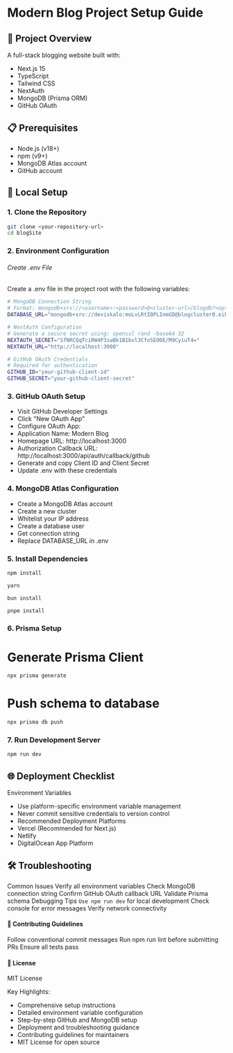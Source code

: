 # Modern Blog Project Setup Guide

## 🚀 Project Overview

A full-stack blogging website built with:

- Next.js 15
- TypeScript
- Tailwind CSS
- NextAuth
- MongoDB (Prisma ORM)
- GitHub OAuth

## 📋 Prerequisites

- Node.js (v18+)
- npm (v9+)
- MongoDB Atlas account
- GitHub account

## 🔧 Local Setup

### 1. Clone the Repository

```bash
git clone <your-repository-url>
cd blogSite
```

### 2. Environment Configuration

###### Create .env File

Create a .env file in the project root with the following variables:

```bash
# MongoDB Connection String
# Format: mongodb+srv://<username>:<password>@<cluster-url>/blogdb?<options>
DATABASE_URL="mongodb+srv://deviskalo:moLvLRtIQPLInmGD@blogcluster0.eihrq.mongodb.net/blogdb?retryWrites=true&w=majority&appName=blogCluster0"

# NextAuth Configuration
# Generate a secure secret using: openssl rand -base64 32
NEXTAUTH_SECRET="SfNRCQqTciRW4P3iwBk1B1bvl3CfoSEO0E/M9CyiuT4="
NEXTAUTH_URL="http://localhost:3000"

# GitHub OAuth Credentials
# Required for authentication
GITHUB_ID="your-github-client-id"
GITHUB_SECRET="your-github-client-secret"
```

### 3. GitHub OAuth Setup

- Visit GitHub Developer Settings
- Click "New OAuth App"
- Configure OAuth App:
- Application Name: Modern Blog
- Homepage URL: http://localhost:3000
- Authorization Callback URL: http://localhost:3000/api/auth/callback/github
- Generate and copy Client ID and Client Secret
- Update .env with these credentials

### 4. MongoDB Atlas Configuration

- Create a MongoDB Atlas account
- Create a new cluster
- Whitelist your IP address
- Create a database user
- Get connection string
- Replace DATABASE_URL in .env

### 5. Install Dependencies

```bash
npm install
```

```bash
yarn
```

```bash
bun install
```

```bash
pnpm install
```

### 6. Prisma Setup

# Generate Prisma Client

```bash
npx prisma generate
```

# Push schema to database

```bash
npx prisma db push
```

### 7. Run Development Server

```bash
npm run dev
```

## 🌐 Deployment Checklist

Environment Variables

- Use platform-specific environment variable management
- Never commit sensitive credentials to version control
- Recommended Deployment Platforms
- Vercel (Recommended for Next.js)
- Netlify
- DigitalOcean App Platform

## 🛠 Troubleshooting

Common Issues
Verify all environment variables
Check MongoDB connection string
Confirm GitHub OAuth callback URL
Validate Prisma schema
Debugging Tips
`Use npm run dev` for local development
Check console for error messages
Verify network connectivity

#### 🤝 Contributing Guidelines

Follow conventional commit messages
Run npm run lint before submitting PRs
Ensure all tests pass

#### 📄 License

MIT License

Key Highlights:

- Comprehensive setup instructions
- Detailed environment variable configuration
- Step-by-step GitHub and MongoDB setup
- Deployment and troubleshooting guidance
- Contributing guidelines for maintainers
- MIT License for open source

